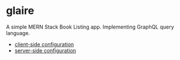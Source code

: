 # glaire

A simple MERN Stack Book Listing app. Implementing GraphQL query language.

- [client-side configuration](https://github.com/kaboel/glaire/tree/master/client/README.md) 
- [server-side configuration](https://github.com/kaboel/glaire/tree/master/server/README.md)
